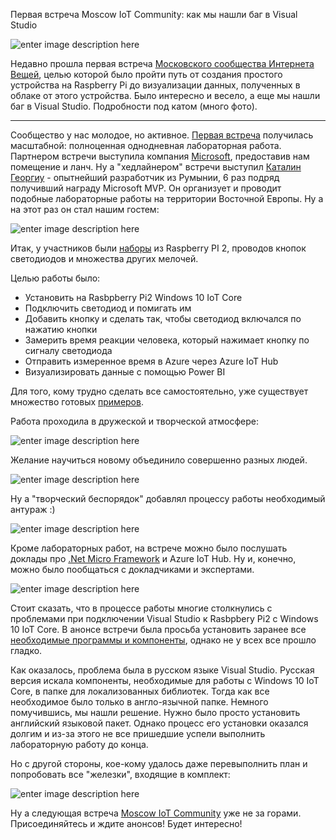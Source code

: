 Первая встреча Moscow IoT Community: как мы нашли баг в Visual Studio

![enter image description here](https://habrastorage.org/files/8e9/f18/e18/8e9f18e188524602a5cb6488d4ce7b0b.jpg)

Недавно прошла первая встреча [Московского сообщества Интернета Вещей](http://www.meetup.com/Moscow-Internet-of-Things-Community/), целью которой было пройти путь от создания простого устройства на Raspberry Pi до визуализации данных, полученных в облаке от этого устройства. Было интересно и весело, а еще мы нашли баг в Visual Studio. Подробности под катом (много фото).

----------

Сообщество у нас молодое, но активное. [Первая встреча](http://www.meetup.com/Moscow-Internet-of-Things-Community/events/232800557/) получилась масштабной: полноценная однодневная лабораторная работа. Партнером встречи выступила компания [Microsoft](https://habrahabr.ru/company/microsoft/), предоставив нам помещение и ланч. Ну а "хедлайнером" встречи выступил [Каталин Георгиу](https://mvp.microsoft.com/ru-ru/spotlight/user/4030788) - опытнейший разработчик из Румынии, 6 раз подряд получивший награду Microsoft MVP.  Он организует и проводит подобные лабораторные работы на территории Восточной Европы. Ну а на этот раз он стал нашим гостем:

![enter image description here](http://photos1.meetupstatic.com/photos/event/8/6/9/7/600_453034455.jpeg)

Итак, у участников были [наборы](https://developer.microsoft.com/en-us/windows/iot/Docs/AdafruitMakerKit.htm) из Raspberry PI 2, проводов кнопок светодиодов и множества других мелочей.

Целью работы было:

 - Установить на Rasbpberry Pi2 Windows 10 IoT Core 
 - Подключить светодиод и помигать им 
 - Добавить кнопку и сделать так, чтобы светодиод включался по нажатию кнопки 
 - Замерить время реакции человека, который нажимает кнопку по сигналу светодиода
 - Отправить измеренное время в Azure через Azure IoT Hub
 - Визуализировать данные с помощью Power BI

Для того, кому трудно сделать все самостоятельно, уже существует множество готовых [примеров](https://developer.microsoft.com/ru-ru/windows/iot/samples).

Работа проходила в дружеской и творческой атмосфере:

![enter image description here](http://photos3.meetupstatic.com/photos/event/8/6/5/d/600_453034397.jpeg)

Желание научиться новому объединило совершенно разных людей.

![enter image description here](http://photos1.meetupstatic.com/photos/event/8/6/5/a/600_453034394.jpeg)

Ну а "творческий беспорядок" добавлял процессу работы необходимый антураж :)

![enter image description here](http://photos1.meetupstatic.com/photos/event/8/6/5/c/600_453034396.jpeg)

Кроме лабораторных работ, на встрече можно было послушать доклады про [.Net Micro Framework](https://geektimes.ru/search/?q=%5B.net%20micro%20framework%5D&target_type=posts) и Azure IoT Hub. Ну и, конечно, можно было пообщаться с докладчиками и экспертами.

![enter image description here](http://photos3.meetupstatic.com/photos/event/8/6/9/4/600_453034452.jpeg) 

Стоит сказать, что в процессе работы многие столкнулись с проблемами при подключении Visual Studio к Rasbpbery Pi2 с Windows 10 IoT Core.
В анонсе встречи была просьба установить заранее все [необходимые программы и компоненты](https://developer.microsoft.com/en-us/windows/iot/docs/kitsetuppcrpi), однако не у всех все прошло гладко.

Как оказалось, проблема была в русском языке Visual Studio. Русская версия искала компоненты, необходимые для работы с Windows 10 IoT Core, в папке для локализованных библиотек. Тогда как все необходимое было только в англо-язычной папке. Немного помучившись, мы нашли решение. Нужно было просто установить английский языковой пакет. Однако процесс его установки оказался долгим и из-за этого не все пришедшие успели выполнить лабораторную работу до конца.

Но с другой стороны, кое-кому удалось даже перевыполнить план и попробовать все "железки", входящие в комплект:

![enter image description here](https://habrastorage.org/files/3fd/f58/7ff/3fdf587ff8374384bf3b379d4a5ece3e.jpg)

Ну а следующая встреча [Moscow IoT Community](http://www.meetup.com/Moscow-Internet-of-Things-Community/) уже не за горами. Присоединяйтесь и ждите анонсов! Будет интересно!
